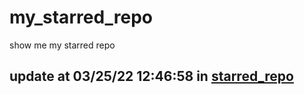 # my_starred_repo
show me my starred repo

update at 03/25/22 12:46:58 in [starred_repo](./index.html)
---

